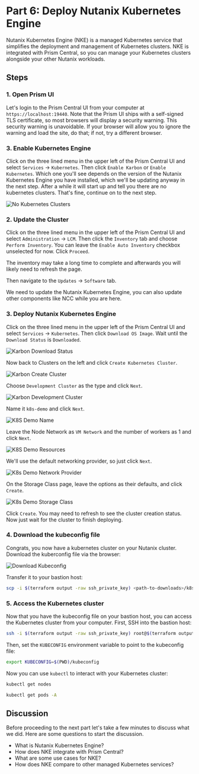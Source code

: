 <!-- See https://squidfunk.github.io/mkdocs-material/reference/ -->

# Part 6: Deploy Nutanix Kubernetes Engine

Nutanix Kubernetes Engine (NKE) is a managed Kubernetes service that simplifies the deployment and management of Kubernetes clusters. NKE is integrated with Prism Central, so you can manage your Kubernetes clusters alongside your other Nutanix workloads.

## Steps

### 1. Open Prism UI

Let's login to the Prism Central UI from your computer at `https://localhost:19440`. Note that the Prism UI ships with a self-signed TLS certificate, so most browsers will display a security warning. This security warning is unavoidable. If your browser will allow you to ignore the warning and load the site, do that; if not, try a different browser.

### 3. Enable Kubernetes Engine

Click on the three lined menu in the upper left of the Prism Central UI and select `Services` -> `Kubernetes`. Then click `Enable Karbon` or `Enable Kubernetes`. Which one you'll see depends on the version of the Nutanix Kubernetes Engine you have installed, which we'll be updating anyway in the next step. After a while it will start up and tell you there are no kubernetes clusters. That's fine, continue on to the next step.

![No Kubernetes Clusters](../images/no-k8s-clusters.png)

### 2. Update the Cluster

Click on the three lined menu in the upper left of the Prism Central UI and select `Administration` -> `LCM`. Then click the `Inventory` tab and choose `Perform Inventory`. You can leave the `Enable Auto Inventory` checkbox unselected for now. Click `Proceed`.

The inventory may take a long time to complete and afterwards you will likely need to refresh the page.

Then navigate to the `Updates` -> `Software` tab.

We need to update the Nutanix Kubernetes Engine, you can also update other components like NCC while you are here.

### 3. Deploy Nutanix Kubernetes Engine

Click on the three lined menu in the upper left of the Prism Central UI and select `Services` -> `Kubernetes`. Then click `Download OS Image`. Wait until the `Download Status` is `Downloaded`.

![Karbon Download Status](../images/nke-download-status.png)

Now back to Clusters on the left and click `Create Kubernetes Cluster`.

![Karbon Create Cluster](../images/nke-create-cluster.png)

Choose `Development Cluster` as the type and click `Next`.

![Karbon Development Cluster](../images/nke-development-cluster.png)

Name it `k8s-demo` and click `Next`.

![K8S Demo Name](../images/k8s-demo.png)

Leave the Node Network as `VM Network` and the number of workers as 1 and click `Next`.

![K8S Demo Resources](../images/k8s-demo-resources.png)

We'll use the default networking provider, so just click `Next`.

![K8s Demo Network Provider](../images/k8s-demo-network-provider.png)

On the Storage Class page, leave the options as their defaults, and click `Create`.

![K8s Demo Storage Class](../images/k8s-demo-storage-class.png)

Click `Create`. You may need to refresh to see the cluster creation status. Now just wait for the cluster to finish deploying.

### 4. Download the kubeconfig file

Congrats, you now have a kubernetes cluster on your Nutanix cluster.
Download the kuberconfig file via the browser:

![Download Kubeconfig](../images/download-kubeconfig.png)

Transfer it to your bastion host:

```sh
scp -i $(terraform output -raw ssh_private_key) <path-to-downloads>/k8s-demo-kubectl.cfg root@$(terraform output -raw bastion_public_ip):~/kubeconfig
```

### 5. Access the Kubernetes cluster

Now that you have the kubeconfig file on your bastion host, you can access the Kubernetes cluster from your computer. First, SSH into the bastion host:

```sh
ssh -i $(terraform output -raw ssh_private_key) root@$(terraform output -raw bastion_public_ip)
```

Then, set the `KUBECONFIG` environment variable to point to the kubeconfig file:

```sh
export KUBECONFIG=$(PWD)/kubeconfig
```

Now you can use `kubectl` to interact with your Kubernetes cluster:

```sh
kubectl get nodes
```

```sh
kubectl get pods -A
```

## Discussion

Before proceeding to the next part let's take a few minutes to discuss what we did. Here are some questions to start the discussion.

- What is Nutanix Kubernetes Engine?
- How does NKE integrate with Prism Central?
- What are some use cases for NKE?
- How does NKE compare to other managed Kubernetes services?
